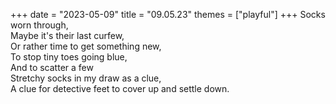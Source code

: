 +++
date = "2023-05-09"
title = "09.05.23"
themes = ["playful"]
+++
Socks worn through,  
Maybe it's their last curfew,  
Or rather time to get something new,  
To stop tiny toes going blue,  
And to scatter a few  
Stretchy socks in my draw as a clue,  
A clue for detective feet to cover up and settle down.
